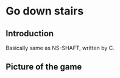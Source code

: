 # Go down stairs

## Introduction

Basically same as NS-SHAFT, written by C.

## Picture of the game
